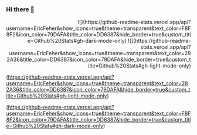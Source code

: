### Hi there 👋

<div position="absolute" align="right">
  ![](https://github-readme-stats.vercel.app/api?username=EricFeher&show_icons=true&theme=transparent&text_color=F8F8F2&icon_color=79DAFA&title_color=DD6387&hide_border=true&custom_title=Github%20Stats#gh-dark-mode-only)
  ![](https://github-readme-stats.vercel.app/api?username=EricFeher&show_icons=true&theme=transparent&text_color=282A36&title_color=DD6387&icon_color=79DAFA&hide_border=true&custom_title=Github%20Stats#gh-light-mode-only)
  </div>
  
  (https://github-readme-stats.vercel.app/api?username=EricFeher&show_icons=true&theme=transparent&text_color=282A36&title_color=DD6387&icon_color=79DAFA&hide_border=true&custom_title=Github%20Stats#gh-light-mode-only)
  
  (https://github-readme-stats.vercel.app/api?username=EricFeher&show_icons=true&theme=transparent&text_color=F8F8F2&icon_color=79DAFA&title_color=DD6387&hide_border=true&custom_title=Github%20Stats#gh-dark-mode-only)
<!--
**EricFeher/EricFeher** is a ✨ _special_ ✨ repository because its `README.md` (this file) appears on your GitHub profile.

Here are some ideas to get you started:

- 🔭 I’m currently working on ...
- 🌱 I’m currently learning ...
- 👯 I’m looking to collaborate on ...
- 🤔 I’m looking for help with ...
- 💬 Ask me about ...
- 📫 How to reach me: ...
- 😄 Pronouns: ...
- ⚡ Fun fact: ...
-->
